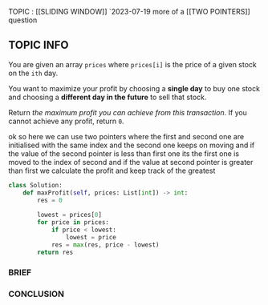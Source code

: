 TOPIC : [[SLIDING WINDOW]]
`2023-07-19
more of a [[TWO POINTERS]] question
## TOPIC INFO  
You are given an array `prices` where `prices[i]` is the price of a given stock on the `ith` day.

You want to maximize your profit by choosing a **single day** to buy one stock and choosing a **different day in the future** to sell that stock.

Return _the maximum profit you can achieve from this transaction_. If you cannot achieve any profit, return `0`.

ok so here we can use two pointers where the first and second one are initialised with the same index and the second one keeps on moving and if the value of the second pointer is less than first one its the first one is moved to the index of second and if the value at second pointer is greater than first we calculate the profit and keep track of the greatest

```python
class Solution:
    def maxProfit(self, prices: List[int]) -> int:
        res = 0
        
        lowest = prices[0]
        for price in prices:
            if price < lowest:
                lowest = price
            res = max(res, price - lowest)
        return res

```






### BRIEF



### CONCLUSION